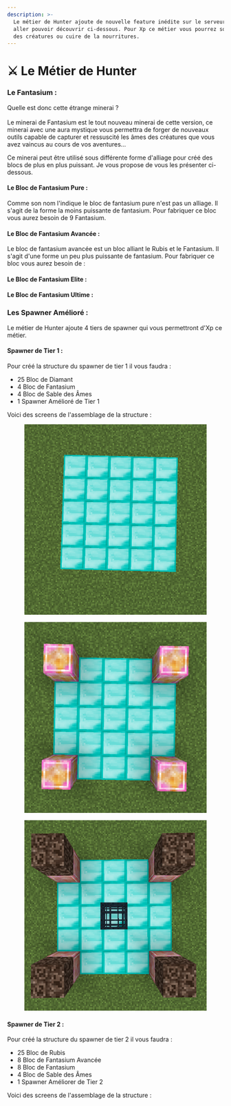 ```yaml
---
description: >-
  Le métier de Hunter ajoute de nouvelle feature inédite sur le serveur que vous
  aller pouvoir découvrir ci-dessous. Pour Xp ce métier vous pourrez soit tués
  des créatures ou cuire de la nourritures.
---
```


# ⚔️ Le Métier de Hunter

### Le Fantasium :&#x20;

Quelle est donc cette étrange minerai ? \
\
Le minerai de Fantasium est le tout nouveau minerai de cette version, ce minerai avec une aura mystique vous permettra de forger de nouveaux outils capable de capturer et ressuscité les âmes des créatures que vous avez vaincus au cours de vos aventures...&#x20;

Ce minerai peut être utilisé sous différente forme d'alliage pour créé des blocs de plus en plus puissant. Je vous propose de vous les présenter ci-dessous.&#x20;

#### Le Bloc de Fantasium Pure :&#x20;

Comme son nom l'indique le bloc de fantasium pure n'est pas un alliage. Il s'agit de la forme la moins puissante de fantasium. Pour fabriquer ce bloc vous aurez besoin de 9 Fantasium.&#x20;

#### Le Bloc de Fantasium Avancée :&#x20;

Le bloc de fantasium avancée est un bloc alliant le Rubis et le Fantasium. Il s'agit d'une forme un peu plus puissante de fantasium. Pour fabriquer ce bloc vous aurez besoin de :&#x20;

#### Le Bloc de Fantasium Elite :&#x20;

#### Le Bloc de Fantasium Ultime :&#x20;

### Les Spawner Amélioré :&#x20;

Le métier de Hunter ajoute 4 tiers de spawner qui vous permettront d'Xp ce métier.&#x20;

#### Spawner de Tier  1 :

Pour créé la structure du spawner de tier 1 il vous faudra :&#x20;

* 25 Bloc de Diamant
* 4 Bloc de Fantasium
* 4 Bloc de Sable des Âmes
* 1 Spawner Amélioré de Tier 1&#x20;

Voici des screens de l'assemblage de la structure :&#x20;

<div><figure><img src="../.gitbook/assets/2025-07-18_13.55.42 (1).png" alt=""><figcaption></figcaption></figure> <figure><img src="../.gitbook/assets/2025-07-18_13.56.02.png" alt=""><figcaption></figcaption></figure> <figure><img src="../.gitbook/assets/2025-07-18_13.56.37 (1).png" alt=""><figcaption></figcaption></figure></div>

#### Spawner de Tier 2 :&#x20;

Pour créé la structure du spawner de tier 2 il vous faudra :&#x20;

* 25 Bloc de Rubis
* 8 Bloc de Fantasium Avancée
* 8 Bloc de Fantasium
* 4 Bloc de Sable des Âmes&#x20;
* 1 Spawner Améliorer de Tier 2

Voici des screens de l'assemblage de la structure :&#x20;
